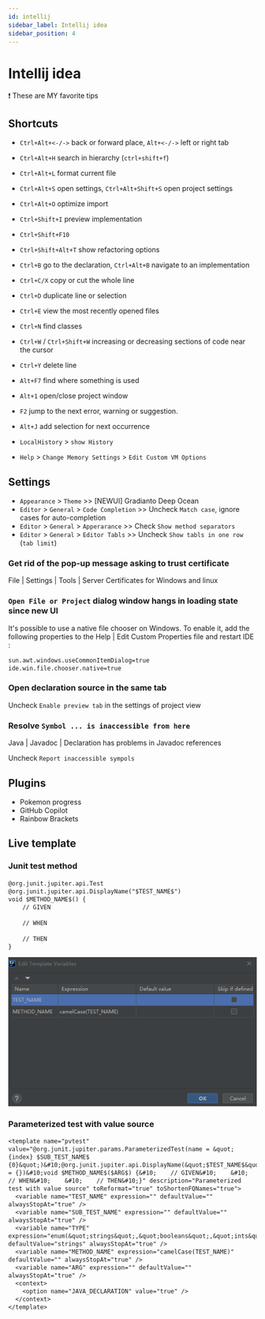 ```yaml
---
id: intellij
sidebar_label: Intellij idea
sidebar_position: 4
---
```

# Intellij idea 
:exclamation: These are MY favorite tips


## Shortcuts
- `Ctrl+Alt+<-/->` back or forward place, `Alt+<-/->` left or right tab
- `Ctrl+Alt+H` search in hierarchy (`ctrl+shift+f`)
- `Ctrl+Alt+L` format current file
- `Ctrl+Alt+S` open settings, `Ctrl+Alt+Shift+S` open project settings
- `Ctrl+Alt+O` optimize import
- `Ctrl+Shift+I` preview implementation 
- `Ctrl+Shift+F10`
- `Ctrl+Shift+Alt+T` show refactoring options
- `Ctrl+B` go to the declaration, `Ctrl+Alt+B` navigate to an implementation
- `Ctrl+C/X` copy or cut the whole line
- `Ctrl+D` duplicate line or selection
- `Ctrl+E` view the most recently opened files
- `Ctrl+N` find classes
- `Ctrl+W` / `Ctrl+Shift+W` increasing or decreasing sections of code near the cursor
- `Ctrl+Y` delete line
- `Alt+F7` find where something is used
- `Alt+1` open/close project window
- `F2` jump to the next error, warning or suggestion.
- `Alt+J` add selection for next occurrence

- `LocalHistory` > `show History`
- `Help` > `Change Memory Settings` > `Edit Custom VM Options`

## Settings
- `Appearance` > `Theme` >> [NEWUI] Gradianto Deep Ocean
- `Editor` > `General` > `Code Completion` >> Uncheck `Match case`, ignore cases for auto-completion
- `Editor` > `General` > `Apperarance` >> Check `Show method separators`
- `Editor` > `General` > `Editor Tabls` >> Uncheck `Show tabls in one row` (`tab limit`)

### Get rid of the pop-up message asking to trust certificate
File | Settings | Tools | Server Certificates for Windows and linux

### `Open File or Project` dialog window hangs in loading state since new UI
It's possible to use a native file chooser on Windows. 
To enable it, add the following properties to the Help | Edit Custom Properties file and restart IDE : 
```
sun.awt.windows.useCommonItemDialog=true
ide.win.file.chooser.native=true
```

### Open declaration source in the same tab
Uncheck `Enable preview tab` in the settings of project view

### Resolve `Symbol ... is inaccessible from here`
Java | Javadoc | Declaration has problems in Javadoc references

Uncheck `Report inaccessible sympols`
## Plugins
- Pokemon progress
- GitHub Copilot
- Rainbow Brackets

## Live template

### Junit test method
```
@org.junit.jupiter.api.Test
@org.junit.jupiter.api.DisplayName("$TEST_NAME$")
void $METHOD_NAME$() {
    // GIVEN
    
    // WHEN
    
    // THEN
}
```
![Junit5 live template](../static/img/intellij-idea/junit5_live_template.png)

### Parameterized test with value source
```
<template name="pvtest" value="@org.junit.jupiter.params.ParameterizedTest(name = &quot;{index} $SUB_TEST_NAME$ {0}&quot;)&#10;@org.junit.jupiter.api.DisplayName(&quot;$TEST_NAME$&quot;)&#10;@org.junit.jupiter.params.provider.ValueSource($TYPE$ = {})&#10;void $METHOD_NAME$($ARG$) {&#10;    // GIVEN&#10;    &#10;    // WHEN&#10;    &#10;    // THEN&#10;}" description="Parameterized test with value source" toReformat="true" toShortenFQNames="true">
  <variable name="TEST_NAME" expression="" defaultValue="" alwaysStopAt="true" />
  <variable name="SUB_TEST_NAME" expression="" defaultValue="" alwaysStopAt="true" />
  <variable name="TYPE" expression="enum(&quot;strings&quot;,&quot;booleans&quot;,&quot;ints&quot;,&quot;longs&quot;,&quot;floats&quot;,&quot;doubles&quot;,&quot;chars&quot;,&quot;shorts&quot;,&quot;bytes&quot;,&quot;classes&quot;)" defaultValue="strings" alwaysStopAt="true" />
  <variable name="METHOD_NAME" expression="camelCase(TEST_NAME)" defaultValue="" alwaysStopAt="true" />
  <variable name="ARG" expression="" defaultValue="" alwaysStopAt="true" />
  <context>
    <option name="JAVA_DECLARATION" value="true" />
  </context>
</template>
```